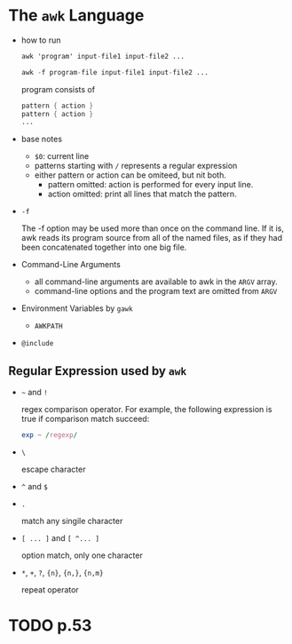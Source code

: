 # The `awk` Language

- how to run

    ```awk
    awk 'program' input-file1 input-file2 ...
    ```
    ```awk
    awk -f program-file input-file1 input-file2 ...
    ```

    program consists of
    ```awk
    pattern { action }
    pattern { action }
    ...
    ```

- base notes

    - `$0`: current line
    - patterns starting with `/` represents a regular expression
    - either pattern or action can be omiteed, but nit both.
        - pattern omitted: action is performed for every input line.
        - action omitted: print all lines that match the pattern.

- `-f`

    The -f option may be used more than once on the command line. If it is, awk reads its program source from all of the named files, as if they had been concatenated together into one big file.

- Command-Line Arguments

    - all command-line arguments are available to awk in the `ARGV` array.  
    - command-line options and the program text are omitted from `ARGV`

- Environment Variables by `gawk`

    - `AWKPATH`

- `@include`

## Regular Expression used by `awk`

- `~` and `!`

    regex comparison operator. For example, the following expression is true if comparison match succeed:
    ```awk
    exp ~ /regexp/
    ```

- `\`

    escape character

- `^` and `$`
- `.`

    match any singile character

- `[ ... ]` and `[ ^... ]`

    option match, only one character
- `*`, `+`, `?`, `{n}`, `{n,}`, `{n,m}`

    repeat operator

# TODO p.53